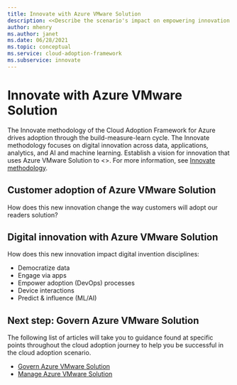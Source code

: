```yaml
---
title: Innovate with Azure VMware Solution
description: <<Describe the scenario's impact on empowering innovation.>>
author: mhenry
ms.author: janet
ms.date: 06/28/2021
ms.topic: conceptual
ms.service: cloud-adoption-framework
ms.subservice: innovate
---
```


# Innovate with Azure VMware Solution

The Innovate methodology of the Cloud Adoption Framework for Azure drives adoption through the build-measure-learn cycle. The Innovate methodology focuses on digital innovation across data, applications, analytics, and AI and machine learning. Establish a vision for innovation that uses Azure VMware Solution to <<why would you innovate with this scenario>>. For more information, see [Innovate methodology](../../innovate/index.md).

## Customer adoption of Azure VMware Solution

How does this new innovation change the way customers will adopt our readers solution?

## Digital innovation with Azure VMware Solution

How does this new innovation impact digital invention disciplines:

- Democratize data
- Engage via apps
- Empower adoption (DevOps) processes
- Device interactions
- Predict & influence (ML/AI)

## Next step: Govern Azure VMware Solution

The following list of articles will take you to guidance found at specific points throughout the cloud adoption journey to help you be successful in the cloud adoption scenario.

- [Govern Azure VMware Solution](./govern.md)
- [Manage Azure VMware Solution](./manage.md)

